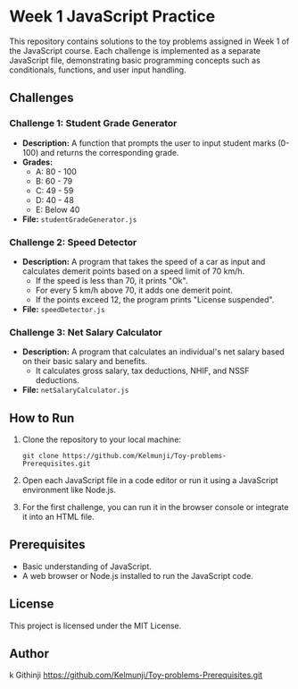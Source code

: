 # Week 1 JavaScript Practice

This repository contains solutions to the toy problems assigned in Week 1 of the JavaScript course. Each challenge is implemented as a separate JavaScript file, demonstrating basic programming concepts such as conditionals, functions, and user input handling.

## Challenges

### Challenge 1: Student Grade Generator

- **Description:** A function that prompts the user to input student marks (0-100) and returns the corresponding grade. 
- **Grades:**
  - A: 80 - 100
  - B: 60 - 79
  - C: 49 - 59
  - D: 40 - 48
  - E: Below 40
- **File:** `studentGradeGenerator.js`

### Challenge 2: Speed Detector

- **Description:** A program that takes the speed of a car as input and calculates demerit points based on a speed limit of 70 km/h. 
  - If the speed is less than 70, it prints "Ok".
  - For every 5 km/h above 70, it adds one demerit point.
  - If the points exceed 12, the program prints "License suspended".
- **File:** `speedDetector.js`

### Challenge 3: Net Salary Calculator

- **Description:** A program that calculates an individual's net salary based on their basic salary and benefits.
  - It calculates gross salary, tax deductions, NHIF, and NSSF deductions.
- **File:** `netSalaryCalculator.js`

## How to Run

1. Clone the repository to your local machine:
   ```
   git clone https://github.com/Kelmunji/Toy-problems-Prerequisites.git
   ```
   
2. Open each JavaScript file in a code editor or run it using a JavaScript environment like Node.js.

3. For the first challenge, you can run it in the browser console or integrate it into an HTML file.

## Prerequisites

- Basic understanding of JavaScript.
- A web browser or Node.js installed to run the JavaScript code.

## License

This project is licensed under the MIT License.

## Author

k Githinji 
https://github.com/Kelmunji/Toy-problems-Prerequisites.git
